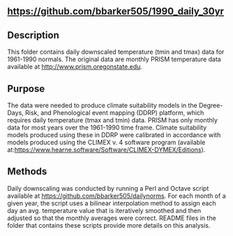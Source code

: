 ##  https://github.com/bbarker505/1990_daily_30yr

## Description 
This folder contains daily downscaled temperature (tmin and tmax) data for 1961-1990 normals.
The original data are monthly PRISM temperature data available at http://www.prism.oregonstate.edu.

## Purpose
The data were needed to produce climate suitability models in the Degree-Days, Risk, and Phenological 
event mapping (DDRP) platform, which requires daily temperature (tmax and tmin) data. PRISM has only
monthly data for most years over the 1961-1990 time frame. Climate suitability models produced using
these in DDRP were calibrated in accordance with models produced using the CLIMEX v. 4 software program 
(available at:https://www.hearne.software/Software/CLIMEX-DYMEX/Editions).
 
## Methods
Daily downscaling was conducted by running a Perl and Octave script available at https://github.com/bbarker505/dailynorms.
For each month of a given year, the script uses a bilinear interpolation method to assign each day an avg. temperature 
value that is iteratively smoothed and then adjusted so that the monthly averages were correct. README files in the folder
that contains these scripts provide more details on this analysis.


